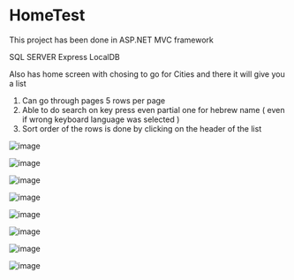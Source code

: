 # HomeTest
This project has been done in ASP.NET MVC framework

SQL SERVER Express LocalDB

Also has home screen with chosing to go for Cities and there it will give you a list

1) Can go through pages 5 rows per page
2) Able to do search on key press even partial one for hebrew name ( even if wrong keyboard language was selected )
3) Sort order of the rows is done by clicking on the header of the list

![image](https://github.com/synchoz/HomeTest/assets/45513321/105a4bbe-f2a0-403c-bb4e-77002407b2c0)

![image](https://github.com/synchoz/HomeTest/assets/45513321/98cf7ffe-dfa5-4484-9a59-2034d7dc7a4c)

![image](https://github.com/synchoz/HomeTest/assets/45513321/ce9b4b13-6f91-4823-967a-1f504b8d16d8)

![image](https://github.com/synchoz/HomeTest/assets/45513321/e6e5fbde-1cfd-49f6-8802-9fda310187ad)

![image](https://github.com/synchoz/HomeTest/assets/45513321/54e46841-fb41-46dd-b436-b4ead8d2e5a2)

![image](https://github.com/synchoz/HomeTest/assets/45513321/4dd4a9af-ba31-4d7b-bd2a-2ab1362526d4)

![image](https://github.com/synchoz/HomeTest/assets/45513321/16580ed7-d6bb-4d86-9c64-4f6fd00ae9f5)

![image](https://github.com/synchoz/HomeTest/assets/45513321/1a8ab3d2-e721-421e-945b-e46daba4743e)
